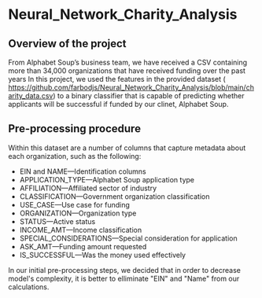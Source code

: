 # Neural_Network_Charity_Analysis
## Overview of the project
From Alphabet Soup’s business team, we have received a CSV containing more than 34,000 organizations that have received funding over the past years
In this project, we used the features in the provided dataset ( https://github.com/farbodjs/Neural_Network_Charity_Analysis/blob/main/charity_data.csv) to a binary classifier that is capable of predicting whether applicants will be successful if funded by our clinet, Alphabet Soup.

## Pre-processing procedure
Within this dataset are a number of columns that capture metadata about each organization, such as the following:

- EIN and NAME—Identification columns
- APPLICATION_TYPE—Alphabet Soup application type
- AFFILIATION—Affiliated sector of industry
- CLASSIFICATION—Government organization classification
- USE_CASE—Use case for funding
- ORGANIZATION—Organization type
- STATUS—Active status
- INCOME_AMT—Income classification
- SPECIAL_CONSIDERATIONS—Special consideration for application
- ASK_AMT—Funding amount requested
- IS_SUCCESSFUL—Was the money used effectively

In our initial pre-processing steps, we decided that in order to decrease model's complexity, it is better to elliminate "EIN" and "Name" from our calculations.

